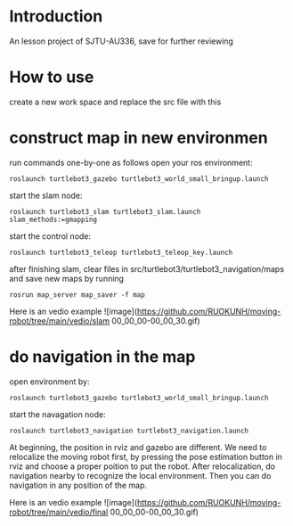 # Introduction
An lesson project of SJTU-AU336, save for further reviewing

# How to use
create a new work space and replace the src file with this

# construct map in new environmen 
run commands one-by-one as follows
open your ros environment: 
```
roslaunch turtlebot3_gazebo turtlebot3_world_small_bringup.launch
```
start the slam node: 
```
roslaunch turtlebot3_slam turtlebot3_slam.launch slam_methods:=gmapping
```
start the control node:
```
roslaunch turtlebot3_teleop turtlebot3_teleop_key.launch
```
after finishing slam, clear files in src/turtlebot3/turtlebot3_navigation/maps and save new maps by running
```
rosrun map_server map_saver -f map
```

Here is an vedio example
![image](https://github.com/RUOKUNH/moving-robot/tree/main/vedio/slam 00_00_00-00_00_30.gif)
# do navigation in the map
open environment by: 
```
roslaunch turtlebot3_gazebo turtlebot3_world_small_bringup.launch 
```
start the navagation node: 
```
roslaunch turtlebot3_navigation turtlebot3_navigation.launch 
```
At beginning, the position in rviz and gazebo are different. We need to relocalize the moving robot first, by pressing the pose estimation button in rviz and choose a proper poition to put the robot.
After relocalization, do navigation nearby to recognize the local environment.
Then you can do navigation in any position of the map.

Here is an vedio example
![image](https://github.com/RUOKUNH/moving-robot/tree/main/vedio/final 00_00_00-00_00_30.gif)
